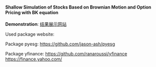 #### Shallow Simulation of Stocks Based on Brownian Motion and Option Pricing with BK equation

**Demonstration**: 
[结果展示网站](https://tetetetetetetet.github.io/Stock-and-Brownian/)

Used package website:


Package pyesg: <https://github.com/jason-ash/pyesg>



Package yfinance: <https://github.com/ranaroussi/yfinance> <https://finance.yahoo.com/>




